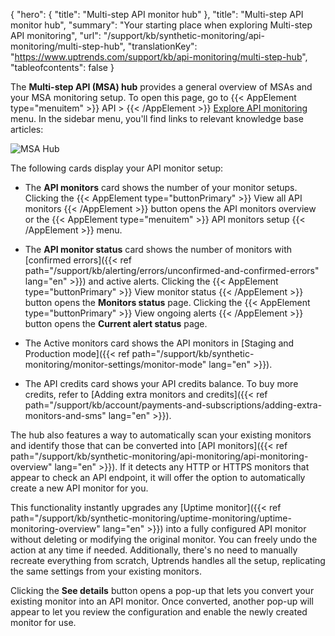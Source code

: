 {
  "hero": {
    "title": "Multi-step API monitor hub"
  },
  "title": "Multi-step API monitor hub",
  "summary": "Your starting place when exploring Multi-step API monitoring",
  "url": "/support/kb/synthetic-monitoring/api-monitoring/multi-step-hub",
  "translationKey": "https://www.uptrends.com/support/kb/api-monitoring/multi-step-hub",
  "tableofcontents": false
}

The **Multi-step API (MSA) hub** provides a general overview of MSAs and your MSA monitoring setup. To open this page, go to {{< AppElement type="menuitem" >}} API > {{< /AppElement >}} [Explore API monitoring](https://app.uptrends.com/Hubs/Api) menu. In the sidebar menu, you'll find links to relevant knowledge base articles:

![MSA Hub](/img/content/scr-msa-hub.min.png)

The following cards display your API monitor setup:

- The **API monitors** card shows the number of your monitor setups. Clicking the {{< AppElement type="buttonPrimary" >}} View all API monitors {{< /AppElement >}} button opens the API monitors overview or the {{< AppElement type="menuitem" >}}  API monitors setup {{< /AppElement >}} menu.

- The **API monitor status** card shows the number of monitors with [confirmed errors]({{< ref path="/support/kb/alerting/errors/unconfirmed-and-confirmed-errors" lang="en" >}}) and active alerts. Clicking the {{< AppElement type="buttonPrimary" >}} View monitor status {{< /AppElement >}} button opens the **Monitors status** page. Clicking the {{< AppElement type="buttonPrimary" >}} View ongoing alerts {{< /AppElement >}} button opens the **Current alert status** page.

- The Active monitors card shows the API monitors in [Staging and Production mode]({{< ref path="/support/kb/synthetic-monitoring/monitor-settings/monitor-mode" lang="en" >}}).

- The API credits card shows your API credits balance. To buy more credits, refer to [Adding extra monitors and credits]({{< ref path="/support/kb/account/payments-and-subscriptions/adding-extra-monitors-and-sms" lang="en" >}}).

The hub also features a way to automatically scan your existing monitors and identify those that can be converted into [API monitors]({{< ref path="/support/kb/synthetic-monitoring/api-monitoring/api-monitoring-overview" lang="en" >}}). If it detects any HTTP or HTTPS monitors that appear to check an API endpoint, it will offer the option to automatically create a new API monitor for you.

This functionality instantly upgrades any [Uptime monitor]({{< ref path="/support/kb/synthetic-monitoring/uptime-monitoring/uptime-monitoring-overview" lang="en" >}}) into a fully configured API monitor without deleting or modifying the original monitor. You can freely undo the action at any time if needed. Additionally, there's no need to manually recreate everything from scratch, Uptrends handles all the setup, replicating the same settings from your existing monitors.

Clicking the **See details** button opens a pop-up that lets you convert your existing monitor into an API monitor. Once converted, another pop-up will appear to let you review the configuration and enable the newly created monitor for use.